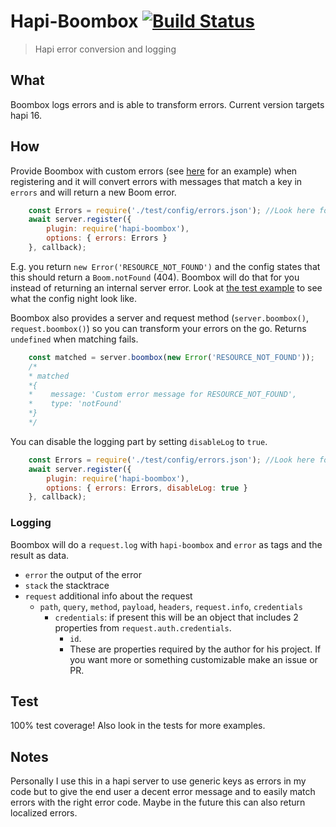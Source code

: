 # Hapi-Boombox [![Build Status](https://travis-ci.org/AdriVanHoudt/Hapi-Boombox.svg)](https://travis-ci.org/AdriVanHoudt/Hapi-Boombox)

>Hapi error conversion and logging

## What

Boombox logs errors and is able to transform errors.
Current version targets hapi 16.

## How

Provide Boombox with custom errors (see [here](https://github.com/AdriVanHoudt/Hapi-Boombox/blob/master/test/config/errors.json) for an example) when registering and it will convert errors with messages that match a key in `errors` and will return a new Boom error.

```js
    const Errors = require('./test/config/errors.json'); //Look here for an example!
    await server.register({
        plugin: require('hapi-boombox'),
        options: { errors: Errors }
    }, callback);
```

E.g. you return `new Error('RESOURCE_NOT_FOUND')` and the config states that this should return a `Boom.notFound` (404). Boombox will do that for you instead of returning an internal server error.
Look at [the test example](https://github.com/AdriVanHoudt/Hapi-Boombox/blob/master/test/config/errors.json) to see what the config night look like.

Boombox also provides a server and request method (`server.boombox()`, `request.boombox()`) so you can transform your errors on the go.
Returns `undefined` when matching fails.

```js
    const matched = server.boombox(new Error('RESOURCE_NOT_FOUND'));
    /*
    * matched
    *{
    *    message: 'Custom error message for RESOURCE_NOT_FOUND',
    *    type: 'notFound'
    *}
    */
```

You can disable the logging part by setting `disableLog` to `true`.

```js
    const Errors = require('./test/config/errors.json'); //Look here for an example!
    await server.register({
        plugin: require('hapi-boombox'),
        options: { errors: Errors, disableLog: true }
    }, callback);
```

### Logging

Boombox will do a `request.log` with `hapi-boombox` and `error` as tags and the result as data.

* `error` the output of the error
* `stack` the stacktrace
* `request` additional info about the request
  * `path`, `query`, `method`, `payload`, `headers`, `request.info`, `credentials`
    * `credentials`: if present this will be an object that includes 2 properties from `request.auth.credentials`.
      * `id`.
      * These are properties required by the author for his project. If you want more or something customizable make an issue or PR.

## Test

100% test coverage!
Also look in the tests for more examples.

## Notes

Personally I use this in a hapi server to use generic keys as errors in my code but to give the end user a decent error message and to easily match errors with the right error code.
Maybe in the future this can also return localized errors.
